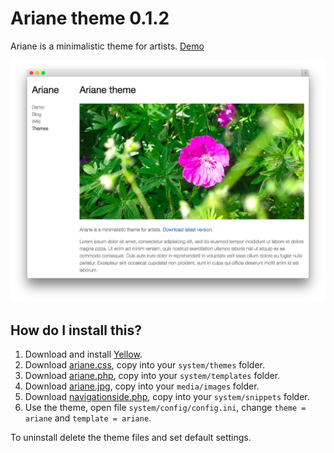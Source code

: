 Ariane theme 0.1.2
==================
Ariane is a minimalistic theme for artists. [Demo](http://demo.datenstrom.se/themes/ariane-theme)

![Screenshot](ariane-theme.jpg?raw=true)

How do I install this?
----------------------
1. Download and install [Yellow](https://github.com/markseu/yellowcms/).  
2. Download [ariane.css](ariane.css?raw=true), copy into your `system/themes` folder.  
3. Download [ariane.php](ariane.php?raw=true), copy into your `system/templates` folder.  
4. Download [ariane.jpg](ariane.jpg?raw=true), copy into your `media/images` folder.  
5. Download [navigationside.php](https://github.com/markseu/yellowcms-extensions/blob/master/snippets/navigationside/navigationside.php?raw=true), copy into your `system/snippets` folder. 
6. Use the theme, open file `system/config/config.ini`, change `theme = ariane` and `template = ariane`.  

To uninstall delete the theme files and set default settings.